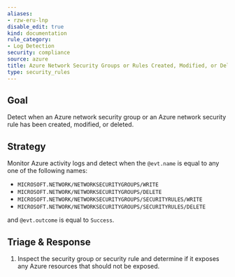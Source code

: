 ```yaml
---
aliases:
- rzw-eru-lnp
disable_edit: true
kind: documentation
rule_category:
- Log Detection
security: compliance
source: azure
title: Azure Network Security Groups or Rules Created, Modified, or Deleted
type: security_rules
---
```


## Goal

Detect when an Azure network security group or an Azure network security rule has been created, modified, or deleted.

## Strategy

Monitor Azure activity logs and detect when the `@evt.name` is equal to any one of the following names:
- `MICROSOFT.NETWORK/NETWORKSECURITYGROUPS/WRITE`
- `MICROSOFT.NETWORK/NETWORKSECURITYGROUPS/DELETE`
- `MICROSOFT.NETWORK/NETWORKSECURITYGROUPS/SECURITYRULES/WRITE` 
- `MICROSOFT.NETWORK/NETWORKSECURITYGROUPS/SECURITYRULES/DELETE`

and `@evt.outcome` is equal to `Success`.

## Triage & Response

1. Inspect the security group or security rule and determine if it exposes any Azure resources that should not be exposed.
